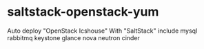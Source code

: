 # saltstack-openstack-yum
Auto deploy "OpenStack Icshouse" With "SaltStack" include mysql rabbitmq keystone glance nova neutron cinder
